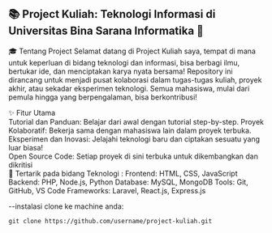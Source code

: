 📚 Project Kuliah: Teknologi Informasi di Universitas Bina Sarana Informatika 🚀
--------------------------------------------------------------------------------------------------------------
🎓 Tentang Project
Selamat datang di Project Kuliah saya, tempat di mana untuk keperluan di bidang teknologi dan informasi, 
bisa berbagi ilmu, bertukar ide, dan menciptakan karya nyata bersama! Repository ini dirancang untuk menjadi pusat kolaborasi dalam tugas-tugas kuliah, proyek akhir, atau sekadar eksperimen teknologi. Semua mahasiswa, mulai dari pemula hingga yang berpengalaman, bisa berkontribusi!

✨ Fitur Utama
<br>
Tutorial dan Panduan: Belajar dari awal dengan tutorial step-by-step.
Proyek Kolaboratif: Bekerja sama dengan mahasiswa lain dalam proyek terbuka.
<br>
Eksperimen dan Inovasi: Jelajahi teknologi baru dan ciptakan sesuatu yang luar biasa!
<br>
Open Source Code: Setiap proyek di sini terbuka untuk dikembangkan dan dikritisi
<br>
🚀 Tertarik pada bidang Teknologi : 
Frontend: HTML, CSS, JavaScript
Backend: PHP, Node.js, Python
Database: MySQL, MongoDB
Tools: Git, GitHub, VS Code
Frameworks: Laravel, React.js, Express.js

--instalasi clone ke machine anda:
```git:
git clone https://github.com/username/project-kuliah.git
```
